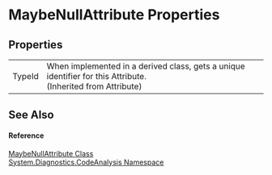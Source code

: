 # MaybeNullAttribute Properties




## Properties
<table>
<tr>
<td>TypeId</td>
<td>When implemented in a derived class, gets a unique identifier for this Attribute.<br />(Inherited from Attribute)</td></tr>
</table>

## See Also


#### Reference
<a href="c43c0968-71b5-1935-e34a-d281172f48e8.md">MaybeNullAttribute Class</a>  
<a href="59e9ab2a-b59e-1fdf-dbcb-91d86c842bda.md">System.Diagnostics.CodeAnalysis Namespace</a>  
